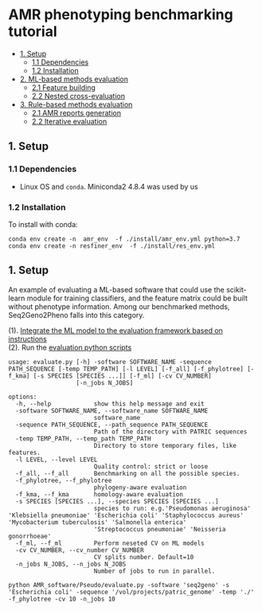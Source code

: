 # AMR phenotyping benchmarking tutorial

- [1. Setup](#setup)
  - [1.1 Dependencies](#Dependencies)
  - [1.2 Installation](#Installation)
- [2. ML-based methods evaluation](#evaluation1)
  - [2.1 Feature building](#feature)
  - [2.2 Nested cross-evaluation](#nCV)
- [3. Rule-based methods evaluation](#evaluation2)
  - [2.1 AMR reports generation](#report)
  - [2.2 Iterative evaluation](#iter)
    
## <a name="setup"></a>1. Setup
### 1.1 Dependencies
  -    Linux OS and `conda`. Miniconda2 4.8.4 was used by us
### 1.2 Installation
  To install with conda:
  ```
  conda env create -n  amr_env  -f ./install/amr_env.yml python=3.7
  conda env create -n resfiner_env  -f ./install/res_env.yml  
  ```
## <a name="setup"></a>1. Setup
  
An example of evaluating a ML-based software that could use the scikit-learn module for training classifiers, and the feature matrix could be built without phenotype information. Among our benchmarked methods, Seq2Geno2Pheno falls into this category.

(1). <a href="https://github.com/hzi-bifo/AMR_benchmarking/blob/main/AMR_software/Pseudo/benchmarking.py"> Integrate the ML model to the evaluation framework based on instructions </a>  
(2). Run the <a href="https://github.com/hzi-bifo/AMR_benchmarking/blob/main/AMR_software/Pseudo/evaluate.py"> evaluation python scripts</a> 

```
usage: evaluate.py [-h] -software SOFTWARE_NAME -sequence PATH_SEQUENCE [-temp TEMP_PATH] [-l LEVEL] [-f_all] [-f_phylotree] [-f_kma] [-s SPECIES [SPECIES ...]] [-f_ml] [-cv CV_NUMBER]
                   [-n_jobs N_JOBS]

options:
  -h, --help            show this help message and exit
  -software SOFTWARE_NAME, --software_name SOFTWARE_NAME
                        software_name
  -sequence PATH_SEQUENCE, --path_sequence PATH_SEQUENCE
                        Path of the directory with PATRIC sequences
  -temp TEMP_PATH, --temp_path TEMP_PATH
                        Directory to store temporary files, like features.
  -l LEVEL, --level LEVEL
                        Quality control: strict or loose
  -f_all, --f_all       Benchmarking on all the possible species.
  -f_phylotree, --f_phylotree
                        phylogeny-aware evaluation
  -f_kma, --f_kma       homology-aware evaluation
  -s SPECIES [SPECIES ...], --species SPECIES [SPECIES ...]
                        species to run: e.g.'Pseudomonas aeruginosa' 'Klebsiella pneumoniae' 'Escherichia coli' 'Staphylococcus aureus' 'Mycobacterium tuberculosis' 'Salmonella enterica'
                        'Streptococcus pneumoniae' 'Neisseria gonorrhoeae'
  -f_ml, --f_ml         Perform neseted CV on ML models
  -cv CV_NUMBER, --cv_number CV_NUMBER
                        CV splits number. Default=10
  -n_jobs N_JOBS, --n_jobs N_JOBS
                        Number of jobs to run in parallel.

```
```
python AMR_software/Pseudo/evaluate.py -software 'seq2geno' -s 'Escherichia coli' -sequence '/vol/projects/patric_genome' -temp './' -f_phylotree -cv 10 -n_jobs 10
```

 
